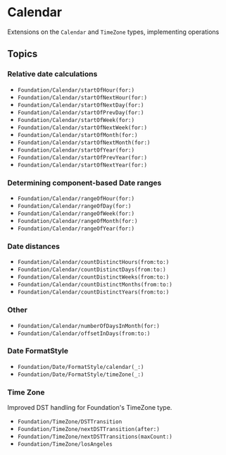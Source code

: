 # Calendar

<!--
                  
This source file is part of the Stanford Spezi open-source project

SPDX-FileCopyrightText: 2025 Stanford University and the project authors (see CONTRIBUTORS.md)

SPDX-License-Identifier: MIT
             
-->

Extensions on the `Calendar` and `TimeZone` types, implementing operations

## Topics

### Relative date calculations
- ``Foundation/Calendar/startOfHour(for:)``
- ``Foundation/Calendar/startOfNextHour(for:)``
- ``Foundation/Calendar/startOfNextDay(for:)``
- ``Foundation/Calendar/startOfPrevDay(for:)``
- ``Foundation/Calendar/startOfWeek(for:)``
- ``Foundation/Calendar/startOfNextWeek(for:)``
- ``Foundation/Calendar/startOfMonth(for:)``
- ``Foundation/Calendar/startOfNextMonth(for:)``
- ``Foundation/Calendar/startOfYear(for:)``
- ``Foundation/Calendar/startOfPrevYear(for:)``
- ``Foundation/Calendar/startOfNextYear(for:)``

### Determining component-based Date ranges
- ``Foundation/Calendar/rangeOfHour(for:)``
- ``Foundation/Calendar/rangeOfDay(for:)``
- ``Foundation/Calendar/rangeOfWeek(for:)``
- ``Foundation/Calendar/rangeOfMonth(for:)``
- ``Foundation/Calendar/rangeOfYear(for:)``

### Date distances
- ``Foundation/Calendar/countDistinctHours(from:to:)``
- ``Foundation/Calendar/countDistinctDays(from:to:)``
- ``Foundation/Calendar/countDistinctWeeks(from:to:)``
- ``Foundation/Calendar/countDistinctMonths(from:to:)``
- ``Foundation/Calendar/countDistinctYears(from:to:)``

### Other
- ``Foundation/Calendar/numberOfDaysInMonth(for:)``
- ``Foundation/Calendar/offsetInDays(from:to:)``

### Date FormatStyle
- ``Foundation/Date/FormatStyle/calendar(_:)``
- ``Foundation/Date/FormatStyle/timeZone(_:)``


### Time Zone

Improved DST handling for Foundation's TimeZone type.

- ``Foundation/TimeZone/DSTTransition``
- ``Foundation/TimeZone/nextDSTTransition(after:)``
- ``Foundation/TimeZone/nextDSTTransitions(maxCount:)``
- ``Foundation/TimeZone/losAngeles``
